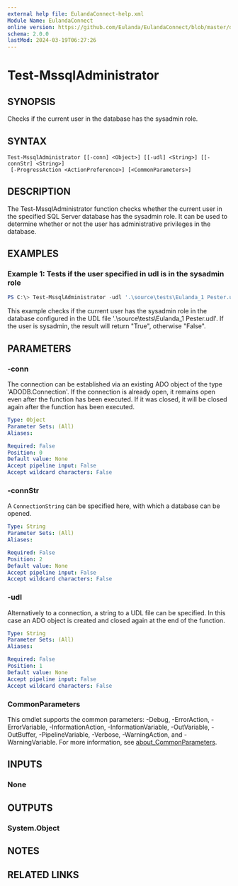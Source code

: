 ```yaml
---
external help file: EulandaConnect-help.xml
Module Name: EulandaConnect
online version: https://github.com/Eulanda/EulandaConnect/blob/master/docs/Test-MssqlAdministrator.md
schema: 2.0.0
lastMod: 2024-03-19T06:27:26
---
```


# Test-MssqlAdministrator

## SYNOPSIS
Checks if the current user in the database has the sysadmin role.

## SYNTAX

```
Test-MssqlAdministrator [[-conn] <Object>] [[-udl] <String>] [[-connStr] <String>]
 [-ProgressAction <ActionPreference>] [<CommonParameters>]
```

## DESCRIPTION
The Test-MssqlAdministrator function checks whether the current user in the specified SQL Server database has the sysadmin role. It can be used to determine whether or not the user has administrative privileges in the database.

## EXAMPLES

### Example 1: Tests if the user specified in udl is in the sysadmin role
```powershell
PS C:\> Test-MssqlAdministrator -udl '.\source\tests\Eulanda_1 Pester.udl'
```

This example checks if the current user has the sysadmin role in the database configured in the UDL file '.\source\tests\Eulanda_1 Pester.udl'. If the user is sysadmin, the result will return "True", otherwise "False".

## PARAMETERS

### -conn
The connection can be established via an existing ADO object of the type 'ADODB.Connection'. If the connection is already open, it remains open even after the function has been executed. If it was closed, it will be closed again after the function has been executed.

```yaml
Type: Object
Parameter Sets: (All)
Aliases:

Required: False
Position: 0
Default value: None
Accept pipeline input: False
Accept wildcard characters: False
```

### -connStr
A `ConnectionString` can be specified here, with which a database can be opened.

```yaml
Type: String
Parameter Sets: (All)
Aliases:

Required: False
Position: 2
Default value: None
Accept pipeline input: False
Accept wildcard characters: False
```

### -udl
Alternatively to a connection, a string to a UDL file can be specified. In this case an ADO object is created and closed again at the end of the function.

```yaml
Type: String
Parameter Sets: (All)
Aliases:

Required: False
Position: 1
Default value: None
Accept pipeline input: False
Accept wildcard characters: False
```


### CommonParameters
This cmdlet supports the common parameters: -Debug, -ErrorAction, -ErrorVariable, -InformationAction, -InformationVariable, -OutVariable, -OutBuffer, -PipelineVariable, -Verbose, -WarningAction, and -WarningVariable. For more information, see [about_CommonParameters](http://go.microsoft.com/fwlink/?LinkID=113216).

## INPUTS

### None

## OUTPUTS

### System.Object
## NOTES

## RELATED LINKS


